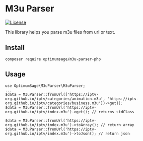 # M3u Parser
[![License](https://img.shields.io/github/license/optimumsage/m3u-parser-php)](https://packagist.org/packages/optimumsage/m3u-parser-php)

This library helps you parse m3u files from url or text.

## Install
`composer require optimumsage/m3u-parser-php`

## Usage
```
use OptimumSage\M3uParser\M3uParser;
...
$data = M3uParser::fromUrl(['https://iptv-org.github.io/iptv/categories/animation.m3u', 'https://iptv-org.github.io/iptv/categories/business.m3u'])->get();
$data = M3uParser::fromUrl('https://iptv-org.github.io/iptv/index.m3u')->get(); // returns stdClass

$data = M3uParser::fromUrl('https://iptv-org.github.io/iptv/index.m3u')->toArray(); // return array
$data = M3uParser::fromUrl('https://iptv-org.github.io/iptv/index.m3u')->toJson(); // return json
```
